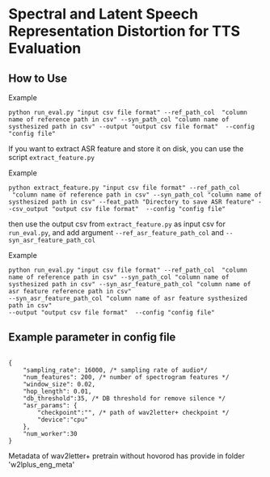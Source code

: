 # Spectral and Latent Speech Representation Distortion for TTS Evaluation
## How to Use

Example
```
python run_eval.py "input csv file format" --ref_path_col  "column name of reference path in csv" --syn_path_col "column name of systhesized path in csv" --output "output csv file format"  --config "config file"
```

If you want to extract ASR feature and store it on disk, you can use the script ```extract_feature.py```

Example
```
python extract_feature.py "input csv file format" --ref_path_col  "column name of reference path in csv" --syn_path_col "column name of systhesized path in csv" --feat_path "Directory to save ASR feature" --csv_output "output csv file format"  --config "config file"
```

then use the output csv from ```extract_feature.py``` as input csv for ```run_eval.py```, and add argument ```--ref_asr_feature_path_col``` and ```--syn_asr_feature_path_col```

Example
```
python run_eval.py "input csv file format" --ref_path_col  "column name of reference path in csv" --syn_path_col "column name of systhesized path in csv" --syn_asr_feature_path_col "column name of asr feature reference path in csv"
--syn_asr_feature_path_col "column name of asr feature systhesized path in csv"
--output "output csv file format"  --config "config file"
```

## Example parameter in config file

```

{
    "sampling_rate": 16000, /* sampling rate of audio*/
    "num_features": 200, /* number of spectrogram features */ 
    "window_size": 0.02,
    "hop_length": 0.01,
    "db_threshold":35, /* DB threshold for remove silence */
    "asr_params": {
        "checkpoint":"", /* path of wav2letter+ checkpoint */
        "device":"cpu"
    },
    "num_worker":30
}

```

Metadata of wav2letter+ pretrain without hovorod has provide in folder 'w2lplus_eng_meta'
